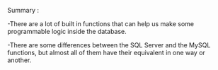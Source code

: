 Summary :

-There are a lot of built in functions that can help us make some programmable logic inside the database.

-There are some differences between the SQL Server and the MySQL functions, but almost all of them have their equivalent in one way or another.
